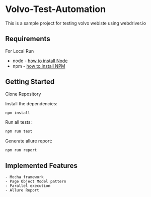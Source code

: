 # Volvo-Test-Automation
This is a sample project for testing volvo webiste using webdriver.io

## Requirements
For Local Run
- node - [how to install Node](https://nodejs.org/en/download/)
- npm - [how to install NPM](https://www.npmjs.com/get-npm)

## Getting Started
Clone Repository

Install the dependencies:
```bash
npm install
```

Run all tests:
```bash
npm run test
```

Generate allure report:
```
npm run report
```


## Implemented Features
	- Mocha framework
    - Page Object Model pattern
	- Parallel execution
	- Allure Report


